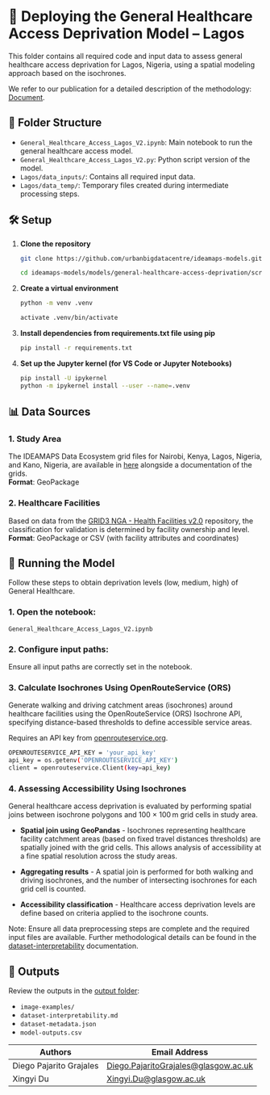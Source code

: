 # 🏥 Deploying the General Healthcare Access Deprivation Model – Lagos

This folder contains all required code and input data to assess general healthcare access deprivation for Lagos, Nigeria, using a spatial modeling approach based on the isochrones.

We refer to our publication for a detailed description of the methodology: [Document](https://docs.google.com/document/d/1_eq75BEtiBSDKMXuYPQ2AixcUFI7EIN9/edit).

## 📁 Folder Structure

- `General_Healthcare_Access_Lagos_V2.ipynb`: Main notebook to run the general healthcare access model.
- `General_Healthcare_Access_Lagos_V2.py`: Python script version of the model.
- `Lagos/data_inputs/`: Contains all required input data.
- `Lagos/data_temp/`: Temporary files created during intermediate processing steps.

## 🛠️ Setup

1. **Clone the repository**

   ```bash
   git clone https://github.com/urbanbigdatacentre/ideamaps-models.git
   
   cd ideamaps-models/models/general-healthcare-access-deprivation/scripts
2. **Create a virtual environment**

    ```bash
    python -m venv .venv
    
    activate .venv/bin/activate
3. **Install dependencies from requirements.txt file using pip**

   ```bash
   pip install -r requirements.txt
4. **Set up the Jupyter kernel (for VS Code or Jupyter Notebooks)**

   ```bash
   pip install -U ipykernel
   python -m ipykernel install --user --name=.venv

## 📊 Data Sources

### 1. **Study Area**  
   The IDEAMAPS Data Ecosystem grid files for Nairobi, Kenya, Lagos, Nigeria, and Kano, Nigeria, are available in [here](https://github.com/urbanbigdatacentre/ideamaps-models/tree/dev/docs/study-areas) alongside a documentation of the grids.  
   **Format**: GeoPackage

### 2. **Healthcare Facilities**  
   Based on data from the [GRID3 NGA - Health Facilities v2.0](https://data.grid3.org/datasets/a0ed9627a8b240ff8b315a84575754a4_0/explore) repository, the classification for validation is determined by facility ownership and level.  
   **Format**: GeoPackage or CSV (with facility attributes and coordinates)

## 🚀 Running the Model

Follow these steps to obtain deprivation levels (low, medium, high) of General Healthcare.

### 1. **Open the notebook:**  
   `General_Healthcare_Access_Lagos_V2.ipynb`

### 2. **Configure input paths:**  
   Ensure all input paths are correctly set in the notebook.

### 3. **Calculate Isochrones Using OpenRouteService (ORS)**  

   Generate walking and driving catchment areas (isochrones) around healthcare facilities using the OpenRouteService (ORS) Isochrone API, specifying distance-based thresholds to define accessible service areas.

   Requires an API key from [openrouteservice.org](https://openrouteservice.org/).

   ```bash
   OPENROUTESERVICE_API_KEY = 'your_api_key'
   api_key = os.getenv('OPENROUTESERVICE_API_KEY')
   client = openrouteservice.Client(key=api_key)
   ```

### 4. **Assessing Accessibility Using Isochrones**

General healthcare access deprivation is evaluated by performing spatial joins between isochrone polygons and 100 × 100 m grid cells in study area.

 - **Spatial join using GeoPandas** - Isochrones representing healthcare facility catchment areas (based on fixed travel distances thresholds) are spatially joined with the grid cells. This allows analysis of accessibility at a fine spatial resolution across the study areas.

 - **Aggregating results** - A spatial join is performed for both walking and driving isochrones, and the number of intersecting isochrones for each grid cell is counted.

- **Accessibility classification** - Healthcare access deprivation levels are define based on criteria applied to the isochrone counts.

Note: Ensure all data preprocessing steps are complete and the required input files are available.
Further methodological details can be found in the [dataset-interpretability](../Lagos-v2/dataset-interpretability.md) documentation.

## 📎 Outputs

Review the outputs in the [output folder](../Lagos-v2):

- `image-examples/`
- `dataset-interpretability.md`
- `dataset-metadata.json`
- `model-outputs.csv`

  
| Authors                   | Email Address                                      |
|---------------------------|----------------------------------------------------|
| Diego Pajarito Grajales  | Diego.PajaritoGrajales@glasgow.ac.uk               |
| Xingyi Du                | Xingyi.Du@glasgow.ac.uk                            |
